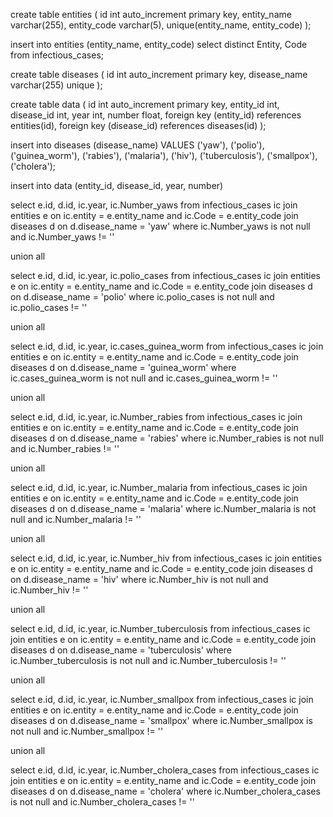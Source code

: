 create table entities (
id int auto_increment primary key,
entity_name varchar(255),
entity_code varchar(5),
unique(entity_name, entity_code)
);

insert into entities (entity_name, entity_code)
select distinct Entity, Code
from infectious_cases;

create table diseases (
id int auto_increment primary key,
disease_name varchar(255) unique );

create table data (
id int auto_increment primary key,
entity_id int,
disease_id int,
year int,
number float,
foreign key (entity_id) references entities(id),
foreign key (disease_id) references diseases(id)
);

insert into diseases (disease_name)
VALUES
('yaw'),
('polio'),
('guinea_worm'),
('rabies'),
('malaria'),
('hiv'),
('tuberculosis'),
('smallpox'),
('cholera');

insert into data (entity_id, disease_id, year, number)

select e.id, d.id, ic.year, ic.Number_yaws
from infectious_cases ic
join entities e on ic.entity = e.entity_name and ic.Code = e.entity_code
join diseases d on d.disease_name = 'yaw'
where ic.Number_yaws is not null and ic.Number_yaws != ''

union all

select e.id, d.id, ic.year, ic.polio_cases
from infectious_cases ic
join entities e on ic.entity = e.entity_name and ic.Code = e.entity_code
join diseases d on d.disease_name = 'polio'
where ic.polio_cases is not null and ic.polio_cases != ''

union all

select e.id, d.id, ic.year, ic.cases_guinea_worm
from infectious_cases ic
join entities e on ic.entity = e.entity_name and ic.Code = e.entity_code
join diseases d on d.disease_name = 'guinea_worm'
where ic.cases_guinea_worm is not null and ic.cases_guinea_worm != ''

union all

select e.id, d.id, ic.year, ic.Number_rabies
from infectious_cases ic
join entities e on ic.entity = e.entity_name and ic.Code = e.entity_code
join diseases d on d.disease_name = 'rabies'
where ic.Number_rabies is not null and ic.Number_rabies != ''

union all

select e.id, d.id, ic.year, ic.Number_malaria
from infectious_cases ic
join entities e on ic.entity = e.entity_name and ic.Code = e.entity_code
join diseases d on d.disease_name = 'malaria'
where ic.Number_malaria is not null and ic.Number_malaria != ''

union all

select e.id, d.id, ic.year, ic.Number_hiv
from infectious_cases ic
join entities e on ic.entity = e.entity_name and ic.Code = e.entity_code
join diseases d on d.disease_name = 'hiv'
where ic.Number_hiv is not null and ic.Number_hiv != ''

union all

select e.id, d.id, ic.year, ic.Number_tuberculosis
from infectious_cases ic
join entities e on ic.entity = e.entity_name and ic.Code = e.entity_code
join diseases d on d.disease_name = 'tuberculosis'
where ic.Number_tuberculosis is not null and ic.Number_tuberculosis != ''

union all

select e.id, d.id, ic.year, ic.Number_smallpox
from infectious_cases ic
join entities e on ic.entity = e.entity_name and ic.Code = e.entity_code
join diseases d on d.disease_name = 'smallpox'
where ic.Number_smallpox is not null and ic.Number_smallpox != ''

union all

select e.id, d.id, ic.year, ic.Number_cholera_cases
from infectious_cases ic
join entities e on ic.entity = e.entity_name and ic.Code = e.entity_code
join diseases d on d.disease_name = 'cholera'
where ic.Number_cholera_cases is not null and ic.Number_cholera_cases != ''

